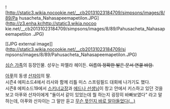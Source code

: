 ![http://static3.wikia.nocookie.net/__cb20131023184709/simpsons/images/8/89/Pa
husacheta_Nahasapeemapetilon.JPG](http://z3.enha.kr/http://static3.wikia.nocoo
kie.net/__cb20131023184709/simpsons/images/8/89/Pahusacheta_Nahasapeemapetilon
.JPG)

[[JPG external image]](http://static3.wikia.nocookie.net/__cb20131023184709/si
mpsons/images/8/89/Pahusacheta_Nahasapeemapetilon.JPG)

  
[심슨 가족](%EC%8B%AC%EC%8A%A8%20%EA%B0%80%EC%A1%B1.md)의 등장인물. 성우는 파멜라 헤이든.
<del>이름의 정확한 발은 문서 연결 바람.</del>

[아푸](%EC%95%84%ED%91%B8.md)의 동생 [산자이](%EC%82%B0%EC%9E%90%EC%9D%B4.md)의
딸.  
시즌4 에피소드4에서 리사와 함께 리틀 미스 스프링필드 대회에 나가기도 했다.  
시즌8 에피소드19에서 [스키너교장](W.%EC%8B%9C%EB%AA%A8%EC%96%B4%20%EC%8A%A4%ED%82%A4%EB%84%88.md)과 [에드나 선생님](%EC%97%90%EB%93%9C%EB%82%98%20%ED%81%AC%EB%9D%BC%EB%B0%94%ED%94%8C.md)이
창고 안에서 키스하고 있던 것을 보고 아푸와 산자이에게 "둘이서 같이 있었는데 뭘 하는지 굉장히 바빠보였다" 라고 말하는데, 아푸와 산자이는
그 말만 듣고 [무슨 뜻인지 바로 알아들었다(...)](%EC%84%B9%EC%8A%A4.md)

